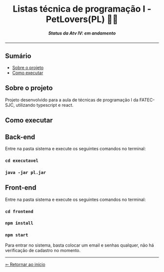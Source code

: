 <h1 align="center">Listas técnica de programação I - PetLovers(PL) 🐶🐱</h1>
<H5 align="center"> Status da Atv IV: em andamento</H5>

<hr> 

## Sumário

- [Sobre o projeto](#Sobre-o-projeto)
- [Como executar](#Como-executar)


## Sobre o projeto

Projeto desenvolvido para a aula de técnicas de programação I da FATEC-SJC, utilizando typescript e react.


## Como executar

<h2>Back-end</h2>

Entre na pasta sistema e execute os seguintes comandos no terminal:

### `cd executavel`

### `java -jar pl.jar`

<h2>Front-end</h2>

Entre na pasta sistema e execute os seguintes comandos no terminal:

### `cd frontend`

### `npm install`

### `npm start`

Para entrar no sistema, basta colocar um email e senhas qualquer, não há verificação de cadastro no momento.

<hr>

[➳ Retornar ao início](#Sumário)

